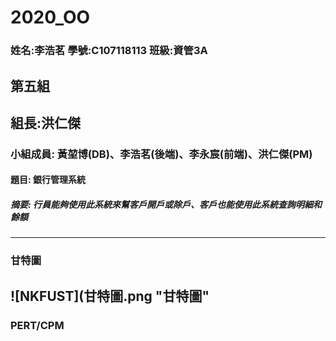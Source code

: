 # 2020_OO

### 姓名:李浩茗 學號:C107118113 班級:資管3A

## 第五組 

## 組長:洪仁傑

### 小組成員: 黃堃博(DB)、李浩茗(後端)、李永宸(前端)、洪仁傑(PM)

#### 題目: 銀行管理系統

##### 摘要: 行員能夠使用此系統來幫客戶開戶或除戶、客戶也能使用此系統查詢明細和餘額
---
### 甘特圖
 ![NKFUST](甘特圖.png "甘特圖"
---
### PERT/CPM
